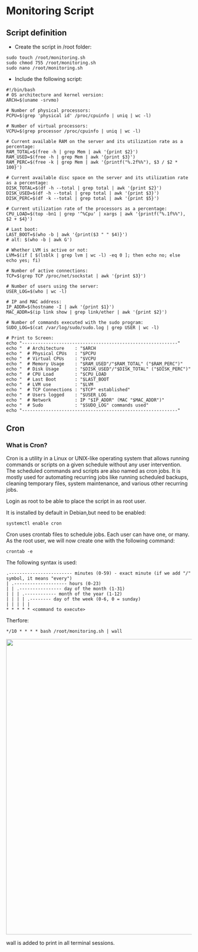# Monitoring Script
## Script definition
- Create the script in /root folder:
```console
sudo touch /root/monitoring.sh
sudo chmod 755 /root/monitoring.sh
sudo nano /root/monitoring.sh
```

- Include the following script:
```console
#!/bin/bash
# OS architecture and kernel version:
ARCH=$(uname -srvmo)

# Number of physical processors:
PCPU=$(grep 'physical id' /proc/cpuinfo | uniq | wc -l)

# Number of virtual processors:
VCPU=$(grep processor /proc/cpuinfo | uniq | wc -l)

# Current available RAM on the server and its utilization rate as a percentage:
RAM_TOTAL=$(free -h | grep Mem | awk '{print $2}')
RAM_USED=$(free -h | grep Mem | awk '{print $3}')
RAM_PERC=$(free -k | grep Mem | awk '{printf("%.2f%%"), $3 / $2 * 100}')

# Current available disc space on the server and its utilization rate as a percentage:
DISK_TOTAL=$(df -h --total | grep total | awk '{print $2}')
DISK_USED=$(df -h --total | grep total | awk '{print $3}')
DISK_PERC=$(df -k --total | grep total | awk '{print $5}')

# Current utilization rate of the processors as a percentage:
CPU_LOAD=$(top -bn1 | grep '^%Cpu' | xargs | awk '{printf("%.1f%%"), $2 + $4}')

# Last boot:
LAST_BOOT=$(who -b | awk '{print($3 " " $4)}')
# alt: $(who -b | awk G')

# Whether LVM is active or not:
LVM=$(if [ $(lsblk | grep lvm | wc -l) -eq 0 ]; then echo no; else echo yes; fi)

# Number of active connections:
TCP=$(grep TCP /proc/net/sockstat | awk '{print $3}')

# Number of users using the server:
USER_LOG=$(who | wc -l)

# IP and MAC address:
IP_ADDR=$(hostname -I | awk '{print $1}')
MAC_ADDR=$(ip link show | grep link/ether | awk '{print $2}')

# Number of commands executed with the sudo program:
SUDO_LOG=$(cat /var/log/sudo/sudo.log | grep USER | wc -l)

# Print to Screen:
echo "-----------------------------------------------------------"
echo "  # Architecture    : "$ARCH
echo "  # Physical CPUs   : "$PCPU
echo "  # Virtual CPUs    : "$VCPU
echo "  # Memory Usage    : "$RAM_USED"/"$RAM_TOTAL" ("$RAM_PERC")"
echo "  # Disk Usage      : "$DISK_USED"/"$DISK_TOTAL" ("$DISK_PERC")"
echo "  # CPU Load        : "$CPU_LOAD
echo "  # Last Boot       : "$LAST_BOOT
echo "  # LVM use         : "$LVM
echo "  # TCP Connections : "$TCP" established"
echo "  # Users logged    : "$USER_LOG
echo "  # Network         : IP "$IP_ADDR" (MAC "$MAC_ADDR")"
echo "  # Sudo            : "$SUDO_LOG" commands used"
echo "-----------------------------------------------------------"

```

## Cron
### What is Cron?
Cron is a utility in a Linux or UNIX-like operating system that allows running commands or scripts on a given schedule without any user intervention. The scheduled commands and scripts are also named as cron jobs. It is mostly used for automating recurring jobs like running scheduled backups, cleaning temporary files, system maintenance, and various other recurring jobs. 

Login as root to be able to place the script in as root user.

It is installed by default in Debian,but need to be enabled:
```console
systemctl enable cron
```

Cron uses crontab files to schedule jobs. Each user can have one, or many. As the root user, we will now create one with the following command:
```console
crontab -e
```

The following syntax is used:
```console
.------------------------ minutes (0-59) - exact minute (if we add "/" symbol, it means "every")
| .-------------------- hours (0-23)
| | .---------------- day of the month (1-31)
| | | .------------ month of the year (1-12)
| | | | .-------- day of the week (0-6, 0 = sunday)
| | | | |
* * * * * <command to execute>
```

Therfore:
```console
*/10 * * * * bash /root/monitoring.sh | wall
```

<img  width="800" src="https://github.com/ikersojo/02_born2beroot/blob/main/img/cron.png\?raw\=true">

wall is added to print in all terminal sessions.

